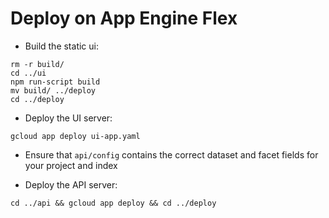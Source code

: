 # Deploy on App Engine Flex

* Build the static ui:
```
rm -r build/
cd ../ui
npm run-script build
mv build/ ../deploy
cd ../deploy
```

* Deploy the UI server:
```
gcloud app deploy ui-app.yaml
```

* Ensure that `api/config` contains the correct dataset and facet fields for your project and index

* Deploy the API server:
```
cd ../api && gcloud app deploy && cd ../deploy
```
